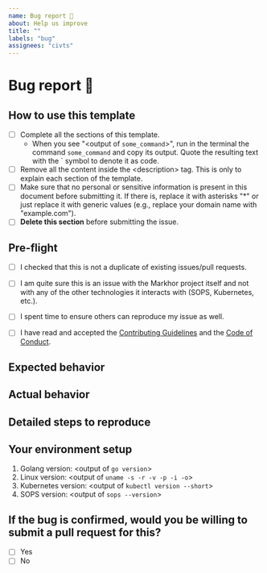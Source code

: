 ```yaml
---
name: Bug report 🐞
about: Help us improve
title: ""
labels: "bug"
assignees: "civts"
---
```


# Bug report 🐞

## How to use this template

- [ ] Complete all the sections of this template.
  - When you see "<output of `some_command`>", run in the terminal the command `some_command` and copy its output. Quote the resulting text with the \` symbol to denote it as code.
- [ ] Remove all the content inside the \<description\> tag. This is only to explain each section of the template.
- [ ] Make sure that no personal or sensitive information is present in this document before submitting it. If there is, replace it with asterisks "\*" or just replace it with generic values (e.g., replace your domain name with "example.com").
- [ ] **Delete this section** before submitting the issue.

## Pre-flight

<description style="display:none">
Check **all** the boxes before proceeding. To check a box, write it like this: [x]

</description>

- [ ] I checked that this is not a duplicate of existing issues/pull requests.

- [ ] I am quite sure this is an issue with the Markhor project itself and not with any of the other technologies it interacts with (SOPS, Kubernetes, etc.).

- [ ] I spent time to ensure others can reproduce my issue as well.

- [ ] I have read and accepted the [Contributing Guidelines](https://github.com/markhork8s/markhor/blob/main/CONTRIBUTING.md) and the [Code of Conduct](CODE_OF_CONDUCT.md).

## Expected behavior

<description style="display:none">
In this section, write about: 
- What you were trying to do
- How you tryied to do it
- What you expected to see as a result
</description>

## Actual behavior

<description style="display:none">
This section should answer the following question:
What did you see instead of the expected result?
</description>

## Detailed steps to reproduce

<description style="display:none">
Include here relevant Kubernetes manifests, command outputs, error messages or logs. If the previous sections already contain everything, you can delete this one.

Example:

1. Clone the repo
1. Run this command `echo "abcd"`
1. Apply the manifest for service foo:
   ```yaml
   apiVersion: foo
   kind: bar
   ```
1. You should get the error in the logs: `could not do X because Y failed at Z`

</description>

## Your environment setup

1. Golang version: <output of `go version`>
1. Linux version: <output of `uname -s -r -v -p -i -o`>
1. Kubernetes version: <output of `kubectl version --short`>
1. SOPS version: <output of `sops --version`>

## If the bug is confirmed, would you be willing to submit a pull request for this?

- [ ] Yes
- [ ] No
